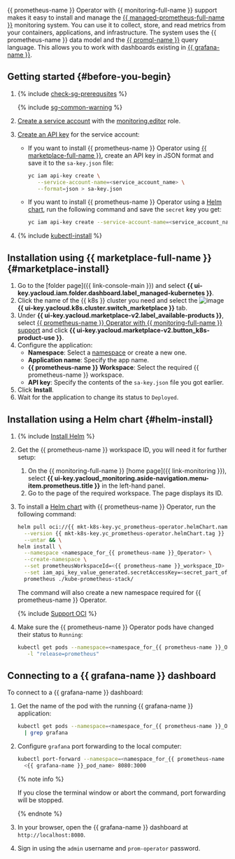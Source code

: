 {{ prometheus-name }} Operator with {{ monitoring-full-name }} support makes it easy to install and manage the [{{ managed-prometheus-full-name }}](../../monitoring/operations/prometheus/index.md) monitoring system. You can use it to collect, store, and read metrics from your containers, applications, and infrastructure. The system uses the {{ prometheus-name }} data model and the [{{ promql-name }}](https://prometheus.io/docs/prometheus/latest/querying/basics/) query language. This allows you to work with dashboards existing in [{{ grafana-name }}](https://grafana.com/grafana/).

## Getting started {#before-you-begin}

1. {% include [check-sg-prerequsites](./security-groups/check-sg-prerequsites-lvl3.md) %}

   {% include [sg-common-warning](./security-groups/sg-common-warning.md) %}

1. [Create a service account](../../iam/operations/sa/create.md) with the [monitoring.editor](../../monitoring/security/index.md#monitoring-editor) role.
1. [Create an API key](../../iam/operations/api-key/create.md) for the service account:

   * If you want to install {{ prometheus-name }} Operator using [{{ marketplace-full-name }}](#marketplace-install), create an API key in JSON format and save it to the `sa-key.json` file:

      ```bash
      yc iam api-key create \
         --service-account-name=<service_account_name> \
         --format=json > sa-key.json
      ```

   * If you want to install {{ prometheus-name }} Operator using a [Helm chart](#helm-install), run the following command and save the `secret` key you get:

      ```bash
      yc iam api-key create --service-account-name=<service_account_name>
      ```

1. {% include [kubectl-install](../managed-kubernetes/kubectl-install.md) %}

## Installation using {{ marketplace-full-name }} {#marketplace-install}

1. Go to the [folder page]({{ link-console-main }}) and select **{{ ui-key.yacloud.iam.folder.dashboard.label_managed-kubernetes }}**.
1. Click the name of the {{ k8s }} cluster you need and select the ![image](../../_assets/marketplace.svg) **{{ ui-key.yacloud.k8s.cluster.switch_marketplace }}** tab.
1. Under **{{ ui-key.yacloud.marketplace-v2.label_available-products }}**, select [{{ prometheus-name }} Operator with {{ monitoring-full-name }} support](/marketplace/products/yc/prometheus-operator) and click **{{ ui-key.yacloud.marketplace-v2.button_k8s-product-use }}**.
1. Configure the application:
   * **Namespace**: Select a [namespace](../../managed-kubernetes/concepts/index.md#namespace) or create a new one.
   * **Application name**: Specify the app name.
   * **{{ prometheus-name }} Workspace**: Select the required {{ prometheus-name }} workspace.
   * **API key**: Specify the contents of the `sa-key.json` file you got earlier.
1. Click **Install**.
1. Wait for the application to change its status to `Deployed`.

## Installation using a Helm chart {#helm-install}

1. {% include [Install Helm](../managed-kubernetes/helm-install.md) %}
1. Get the {{ prometheus-name }} workspace ID, you will need it for further setup:

   1. On the {{ monitoring-full-name }} [home page]({{ link-monitoring }}), select **{{ ui-key.yacloud_monitoring.aside-navigation.menu-item.prometheus.title }}** in the left-hand panel.
   1. Go to the page of the required workspace. The page displays its ID.

1. To install a [Helm chart](https://helm.sh/docs/topics/charts/) with {{ prometheus-name }} Operator, run the following command:

   ```bash
   helm pull oci://{{ mkt-k8s-key.yc_prometheus-operator.helmChart.name }} \
     --version {{ mkt-k8s-key.yc_prometheus-operator.helmChart.tag }} \
     --untar && \
   helm install \
     --namespace <namespace_for_{{ prometheus-name }}_Operator> \
     --create-namespace \
     --set prometheusWorkspaceId=<{{ prometheus-name }}_workspace_ID> \
     --set iam_api_key_value_generated.secretAccessKey=<secret_part_of_API_key> \
     prometheus ./kube-prometheus-stack/
   ```

   The command will also create a new namespace required for {{ prometheus-name }} Operator.

   {% include [Support OCI](../../_includes/managed-kubernetes/note-helm-experimental-oci.md) %}

1. Make sure the {{ prometheus-name }} Operator pods have changed their status to `Running`:

   ```bash
   kubectl get pods --namespace=<namespace_for_{{ prometheus-name }}_Operator> \
      -l "release=prometheus"
   ```

## Connecting to a {{ grafana-name }} dashboard

To connect to a {{ grafana-name }} dashboard:

1. Get the name of the pod with the running {{ grafana-name }} application:

   ```bash
   kubectl get pods --namespace=<namespace_for_{{ prometheus-name }}_Operator> \
     | grep grafana
   ```

1. Configure `grafana` port forwarding to the local computer:

   ```bash
   kubectl port-forward --namespace=<namespace_for_{{ prometheus-name }}_Operator> \
     <{{ grafana-name }}_pod_name> 8080:3000
   ```

   {% note info %}

   If you close the terminal window or abort the command, port forwarding will be stopped.

   {% endnote %}

1. In your browser, open the {{ grafana-name }} dashboard at `http://localhost:8080`.
1. Sign in using the `admin` username and `prom-operator` password.
